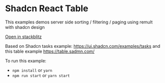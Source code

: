 # Shadcn React Table

This examples demos server side sorting / filtering / paging using remult with shadcn design

[Open in stackblitz](https://stackblitz.com/github/remult/remult/tree/main/examples/shadcn-react-table)

Based on Shadcn tasks example:
https://ui.shadcn.com/examples/tasks
and this table example
https://table.sadmn.com/

To run this example:

- `npm install` or `yarn`
- `npm run start` or `yarn start`
